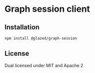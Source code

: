 # Graph session client

## Installation

```sh
npm install @glazed/graph-session
```

## License

Dual licensed under MIT and Apache 2

